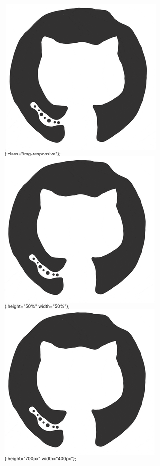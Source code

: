 
.![1px](giphy.gif){:class="img-responsive"};
![test image size](giphy.gif){:height="50%" width="50%"};
![test image size](giphy.gif){:height="700px" width="400px"};
